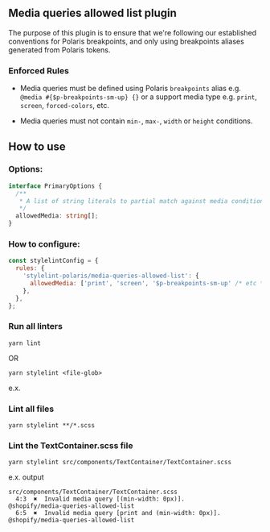## Media queries allowed list plugin

The purpose of this plugin is to ensure that we're following our established conventions for Polaris breakpoints, and only using breakpoints aliases generated from Polaris tokens.

### Enforced Rules

- Media queries must be defined using Polaris `breakpoints` alias e.g. `@media #{$p-breakpoints-sm-up} {}`
  or a support media type e.g. `print`, `screen`, `forced-colors`, etc.

- Media queries must not contain `min-`, `max-`, `width` or `height` conditions.

## How to use

### Options:

```ts
interface PrimaryOptions {
  /**
   * A list of string literals to partial match against media conditions.
   */
  allowedMedia: string[];
}
```

### How to configure:

```js
const stylelintConfig = {
  rules: {
    'stylelint-polaris/media-queries-allowed-list': {
      allowedMedia: ['print', 'screen', '$p-breakpoints-sm-up' /* etc */],
    },
  },
};
```

### Run all linters

```
yarn lint
```

OR

```
yarn stylelint <file-glob>
```

e.x.

### Lint all files

```
yarn stylelint **/*.scss
```

### Lint the TextContainer.scss file

```
yarn stylelint src/components/TextContainer/TextContainer.scss
```

e.x. output

```
src/components/TextContainer/TextContainer.scss
  4:3  ✖  Invalid media query [(min-width: 0px)].              @shopify/media-queries-allowed-list
  6:5  ✖  Invalid media query [print and (min-width: 0px)].    @shopify/media-queries-allowed-list
```
